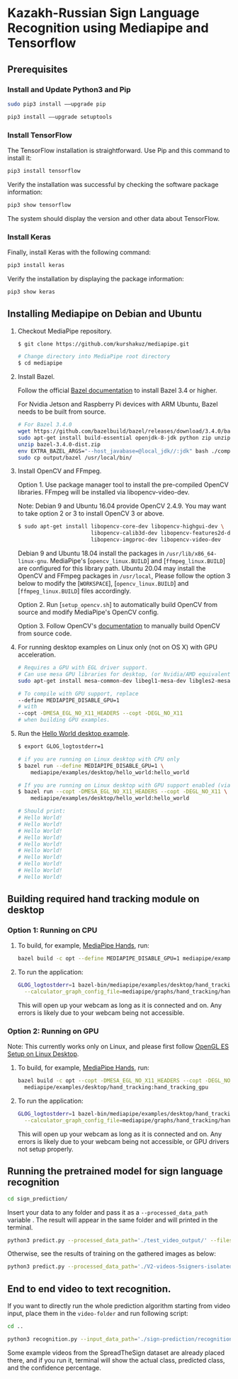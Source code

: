 # Kazakh-Russian Sign Language Recognition using Mediapipe and Tensorflow

## Prerequisites

### Install and Update Python3 and Pip
```bash
sudo pip3 install ––upgrade pip

pip3 install ––upgrade setuptools
```

### Install TensorFlow
The TensorFlow installation is straightforward. Use Pip and this command to install it:
```bash
pip3 install tensorflow 
```

Verify the installation was successful by checking the software package information:
```bash
pip3 show tensorflow
```
The system should display the version and other data about TensorFlow.


### Install Keras
Finally, install Keras with the following command:
```bash
pip3 install keras
```
Verify the installation by displaying the package information:
```bash
pip3 show keras
```

## Installing Mediapipe on Debian and Ubuntu

1.  Checkout MediaPipe repository.

    ```bash
    $ git clone https://github.com/kurshakuz/mediapipe.git

    # Change directory into MediaPipe root directory
    $ cd mediapipe
    ```

2.  Install Bazel.

    Follow the official
    [Bazel documentation](https://docs.bazel.build/versions/master/install-ubuntu.html)
    to install Bazel 3.4 or higher.

    For Nvidia Jetson and Raspberry Pi devices with ARM Ubuntu, Bazel needs to
    be built from source.

    ```bash
    # For Bazel 3.4.0
    wget https://github.com/bazelbuild/bazel/releases/download/3.4.0/bazel-3.4.0-dist.zip
    sudo apt-get install build-essential openjdk-8-jdk python zip unzip
    unzip bazel-3.4.0-dist.zip
    env EXTRA_BAZEL_ARGS="--host_javabase=@local_jdk//:jdk" bash ./compile.sh
    sudo cp output/bazel /usr/local/bin/
    ```

3.  Install OpenCV and FFmpeg.

    Option 1. Use package manager tool to install the pre-compiled OpenCV
    libraries. FFmpeg will be installed via libopencv-video-dev.

    Note: Debian 9 and Ubuntu 16.04 provide OpenCV 2.4.9. You may want to take
    option 2 or 3 to install OpenCV 3 or above.

    ```bash
    $ sudo apt-get install libopencv-core-dev libopencv-highgui-dev \
                           libopencv-calib3d-dev libopencv-features2d-dev \
                           libopencv-imgproc-dev libopencv-video-dev
    ```

    Debian 9 and Ubuntu 18.04 install the packages in
    `/usr/lib/x86_64-linux-gnu`. MediaPipe's [`opencv_linux.BUILD`] and
    [`ffmpeg_linux.BUILD`] are configured for this library path. Ubuntu 20.04
    may install the OpenCV and FFmpeg packages in `/usr/local`, Please follow
    the option 3 below to modify the [`WORKSPACE`], [`opencv_linux.BUILD`] and
    [`ffmpeg_linux.BUILD`] files accordingly.

    Option 2. Run [`setup_opencv.sh`] to automatically build OpenCV from source
    and modify MediaPipe's OpenCV config.

    Option 3. Follow OpenCV's
    [documentation](https://docs.opencv.org/3.4.6/d7/d9f/tutorial_linux_install.html)
    to manually build OpenCV from source code.

4.  For running desktop examples on Linux only (not on OS X) with GPU
    acceleration.

    ```bash
    # Requires a GPU with EGL driver support.
    # Can use mesa GPU libraries for desktop, (or Nvidia/AMD equivalent).
    sudo apt-get install mesa-common-dev libegl1-mesa-dev libgles2-mesa-dev

    # To compile with GPU support, replace
    --define MEDIAPIPE_DISABLE_GPU=1
    # with
    --copt -DMESA_EGL_NO_X11_HEADERS --copt -DEGL_NO_X11
    # when building GPU examples.
    ```

5.  Run the [Hello World desktop example](./hello_world_desktop.md).

    ```bash
    $ export GLOG_logtostderr=1

    # if you are running on Linux desktop with CPU only
    $ bazel run --define MEDIAPIPE_DISABLE_GPU=1 \
        mediapipe/examples/desktop/hello_world:hello_world

    # If you are running on Linux desktop with GPU support enabled (via mesa drivers)
    $ bazel run --copt -DMESA_EGL_NO_X11_HEADERS --copt -DEGL_NO_X11 \
        mediapipe/examples/desktop/hello_world:hello_world

    # Should print:
    # Hello World!
    # Hello World!
    # Hello World!
    # Hello World!
    # Hello World!
    # Hello World!
    # Hello World!
    # Hello World!
    # Hello World!
    # Hello World!
    ```

## Building required hand tracking module on desktop

### Option 1: Running on CPU

1.  To build, for example, [MediaPipe Hands](../solutions/hands.md), run:

    ```bash
    bazel build -c opt --define MEDIAPIPE_DISABLE_GPU=1 mediapipe/examples/desktop/hand_tracking:hand_tracking_cpu
    ```

2.  To run the application:

    ```bash
    GLOG_logtostderr=1 bazel-bin/mediapipe/examples/desktop/hand_tracking/hand_tracking_cpu \
      --calculator_graph_config_file=mediapipe/graphs/hand_tracking/hand_tracking_desktop_live.pbtxt
    ```

    This will open up your webcam as long as it is connected and on. Any errors
    is likely due to your webcam being not accessible.

### Option 2: Running on GPU

Note: This currently works only on Linux, and please first follow
[OpenGL ES Setup on Linux Desktop](./gpu_support.md#opengl-es-setup-on-linux-desktop).

1.  To build, for example, [MediaPipe Hands](../solutions/hands.md), run:

    ```bash
    bazel build -c opt --copt -DMESA_EGL_NO_X11_HEADERS --copt -DEGL_NO_X11 \
      mediapipe/examples/desktop/hand_tracking:hand_tracking_gpu
    ```

2.  To run the application:

    ```bash
    GLOG_logtostderr=1 bazel-bin/mediapipe/examples/desktop/hand_tracking/hand_tracking_gpu \
      --calculator_graph_config_file=mediapipe/graphs/hand_tracking/hand_tracking_mobile.pbtxt
    ```

    This will open up your webcam as long as it is connected and on. Any errors
    is likely due to your webcam being not accessible, or GPU drivers not setup
    properly.

## Running the pretrained model for sign language recognition

```bash
cd sign_prediction/
```

Insert your data to any folder and pass it as a ```--processed_data_path``` variable . The result will appear in the same folder and will printed in the terminal.

```bash
python3 predict.py --processed_data_path='./test_video_output/' --files_nested=0
```

Otherwise, see the results of training on the gathered images as below:

```bash
python3 predict.py --processed_data_path='./V2-videos-5signers-isolated-signs-out/Relative/' --files_nested=1
```

## End to end video to text recognition.

If you want to directly run the whole prediction algorithm starting from video input, place them in the `video-folder` and run following script:

```bash
cd ..

python3 recognition.py --input_data_path='./sign-prediction/recognition/video-folder/' --output_data_path='./sign-prediction/recognition/video-folder-out/'
```

Some example videos from the SpreadTheSign dataset are already placed there, and if you run it, terminal will show the actual class, predicted class, and the confidence percentage.